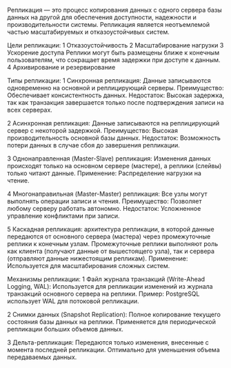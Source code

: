 Репликация — это процесс копирования данных с одного сервера базы данных на другой для обеспечения доступности, надежности и производительности системы. Репликация является неотъемлемой частью масштабируемых и отказоустойчивых систем.



Цели репликации:
1 Отказоустойчивость
2 Масштабирование нагрузки
3 Ускорение доступа
    Реплики могут быть размещены ближе к конечным пользователям, что сокращает время задержки при доступе к данным.
4 Архивирование и резервирование



Типы репликации:
1 Синхронная репликация:
    Данные записываются одновременно на основной и реплицирующий серверы.
    Преимущество: Обеспечивает консистентность данных.
    Недостаток: Высокая задержка, так как транзакция завершается только после подтверждения записи на всех серверах.

2 Асинхронная репликация:
    Данные записываются на реплицирующий сервер с некоторой задержкой.
    Преимущество: Высокая производительность основной базы данных.
    Недостаток: Возможность потери данных в случае сбоя до завершения репликации.

3 Однонаправленная (Master-Slave) репликация:
    Изменения данных происходят только на основном сервере (мастере), а реплики (слейвы) только читают данные.
    Применение: Распределение нагрузки на чтение.

4 Многонаправильная (Master-Master) репликация:
    Все узлы могут выполнять операции записи и чтения.
    Преимущество: Позволяет любому серверу работать автономно.
    Недостаток: Усложненное управление конфликтами при записи.

5 Каскадная репликация:
    архитектура репликации, в которой данные передаются от основного сервера (мастера) через промежуточные реплики к конечным узлам. Промежуточные реплики выполняют роль как клиента (получают данные от вышестоящего узла), так и сервера (отправляют данные нижестоящим репликам).
    Применение: Используется для масштабирования сложных систем.



Механизмы репликации:
1 Файл журнала транзакций (Write-Ahead Logging, WAL):
    Используется для репликации изменений из журнала транзакций основного сервера на реплики.
    Пример: PostgreSQL использует WAL для потоковой репликации.

2 Снимки данных (Snapshot Replication):
    Полное копирование текущего состояния базы данных на реплики.
    Применяется для периодической репликации больших объемов данных.

3 Дельта-репликация:
    Передаются только изменения, внесенные с момента последней репликации.
    Оптимально для уменьшения объема передаваемых данных.